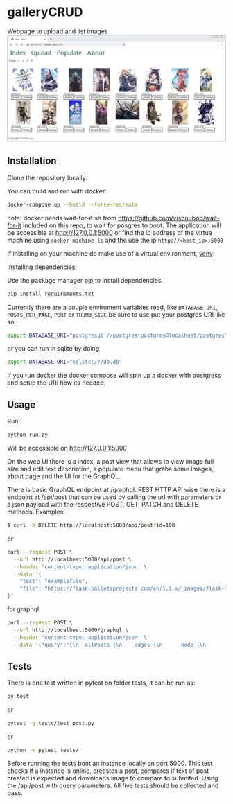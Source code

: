 # galleryCRUD
Webpage to upload and list images
![Test Image 2](example.png)


## Installation

Clone the repository locally.

You can build and run with docker:

```bash
docker-compose up --build --force-recreate
```
note: docker needs wait-for-it.sh from https://github.com/vishnubob/wait-for-it included on this repo, to wait for posgres to boot.
The application will be accessible at http://127.0.0.1:5000 or find the ip address of the virtua machine using `docker-machine ls` and the use the ip `http://<host_ip>:5000`

If installing on your machine do make use of a virtual environment, [venv](https://docs.python.org/3/library/venv.html):

Installing dependencies:

Use the package manager [pip](https://pip.pypa.io/en/stable/) to install dependencies.

```bash
pip install requirements.txt
```

Currently there are a couple enviroment variables read, like ``DATABASE_URI``,  ``POSTS_PER_PAGE``, ``PORT`` or ``THUMB_SIZE``
be sure to use put your postgres URI like so:
```bash
export DATABASE_URI="postgresql://postgres:postgres@localhost/postgres"
```
or you can run in sqlite by doing
```bash
export DATABASE_URI="sqlite:///db.db"
```
If you run docker the docker compose will spin up a docker with postgress and setup the URI how its needed.

## Usage

Run :
```bash
python run.py
```
Will be accessible on http://127.0.0.1:5000 

On the web UI there is a index, a post view that allows to view image full size and edit text description, a populate menu that grabs some images, about page and the UI for the GraphQL.

There is basic GraphQL endpoint at /graphql. REST HTTP API wise there is a endpoint at /api/post that can be used by calling the url with parameters or a json payload with the respective POST, GET, PATCH and DELETE methods. Examples:

```bash
$ curl -X DELETE http://localhost:5000/api/post?id=100
```
or

```bash
curl --request POST \
  --url http://localhost:5000/api/post \
  --header 'content-type: application/json' \
  --data '{
	"text": "examplefile",
	"file": "https://flask.palletsprojects.com/en/1.1.x/_images/flask-logo.png"
}'
```
 for graphql


```bash
curl --request POST \
  --url http://localhost:5000/graphql \
  --header 'content-type: application/json' \
  --data '{"query":"{\n  allPosts {\n    edges {\n      node {\n        id\n        file\n        text\n      }\n    }\n  }\n}"}'
```


## Tests

There is one test written in pytest on folder tests, it can be run as:

```bash
py.test
```
or
```bash
pytest -q tests/test_post.py
```
or
```bash
python -m pytest tests/
```
Before running the tests boot an instance locally on port 5000.
This test checks if a instance is online, creastes a post, compares if text of post created is expected and downloads image to compare to submited. Using the /api/post with query parameters. All five tests should be collected and pass.
